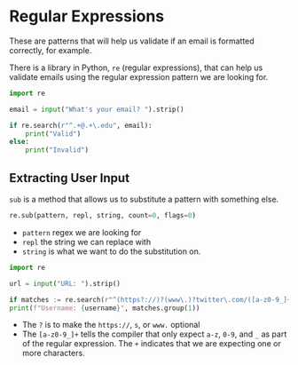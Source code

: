 # Regular Expressions

These are patterns that will help us validate if an email is formatted correctly, for example.

There is a library in Python, `re` (regular expressions), that can help us validate emails using the regular expression pattern we are looking for.

```python
import re

email = input("What's your email? ").strip()

if re.search(r"^.+@.+\.edu", email):
	print("Valid")
else:
	print("Invalid")
```

## Extracting User Input

`sub` is a method that allows us to substitute a pattern with something else.

```python
re.sub(pattern, repl, string, count=0, flags=0)
```

- `pattern` regex we are looking for
- `repl` the string we can replace with
- `string` is what we want to do the substitution on.

```python
import re

url = input("URL: ").strip()

if matches := re.search(r"^(https?://)?(www\.)?twitter\.com/([a-z0-9_]+)", url, re.IGNORECASE)
print(f"Username: {username}", matches.group(1))
```

- The `?` is to make the `https://`, `s`, or `www.` optional
- The `[a-z0-9_]+` tells the compiler that only expect `a-z`, `0-9`, and `_` as part of the regular expression. The `+` indicates that we are expecting one or more characters.

